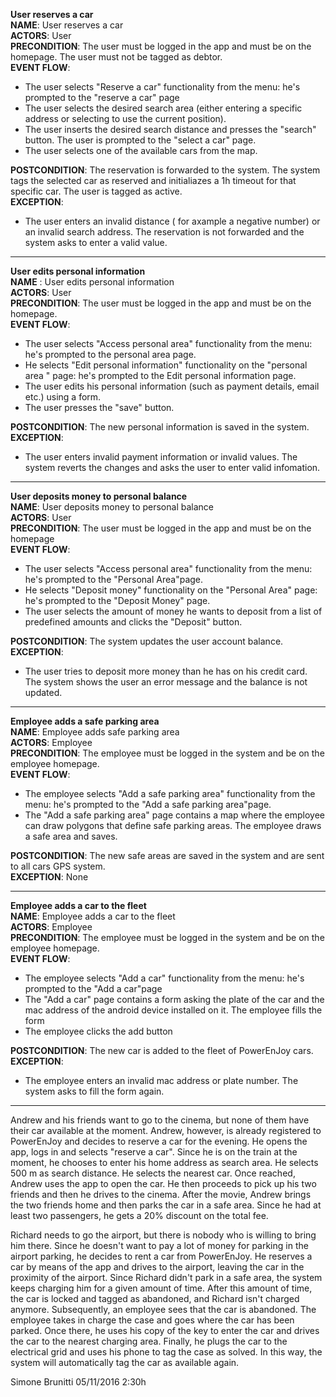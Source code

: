 **User reserves a car**  
**NAME**: User reserves a car  
**ACTORS**: User  
**PRECONDITION**: The user must be logged in the app and must be on the homepage. The user must not be tagged as debtor.  
**EVENT FLOW**:    
- The user selects "Reserve a car" functionality from the menu: he's prompted to the "reserve a car" page
- The user selects the desired search area (either entering  a specific address or selecting to use the current position).
- The user inserts the desired search distance and presses the "search" button. The user is prompted to the "select a car" page.
- The user selects one of the available cars from the map.

**POSTCONDITION**: The reservation is forwarded to the system. The system tags the selected car as reserved and initialiazes a 1h timeout for that specific car. The user is tagged as active.  
**EXCEPTION**:  
- The user enters an invalid distance ( for axample a negative number) or an invalid search address. The reservation is not forwarded and the system asks to enter a valid value.  

____  

**User edits personal information**  
**NAME** :  User edits personal information  
**ACTORS**: User  
**PRECONDITION**: The user must be logged in the app and must be on the homepage.  
**EVENT FLOW**:  
 - The user selects "Access personal area" functionality from the menu: he's prompted to the personal area page.
 - He selects "Edit personal information" functionality on the "personal area " page: he's prompted to the Edit personal information page.
 - The user edits his personal information (such as payment details, email etc.) using a form.
 - The user presses the "save" button.
 
**POSTCONDITION**: The new personal information is saved in the system.  
**EXCEPTION**:
- The user enters invalid payment information or invalid values. The system reverts the changes and asks the user to enter valid infomation.

____  

**User deposits money to personal balance**  
**NAME**: User deposits money to personal balance  
**ACTORS**: User  
**PRECONDITION**: The user must be logged in the app and must be on the homepage  
**EVENT FLOW**:  
- The user selects "Access personal area" functionality from the menu: he's prompted to the "Personal Area"page.
- He selects "Deposit money" functionality on the "Personal Area" page: he's prompted to the "Deposit Money" page.
- The user selects the amount of money he wants to deposit from a list of predefined amounts and clicks the "Deposit" button.

**POSTCONDITION**: The system updates the user account balance.  
**EXCEPTION**:
- The user tries to deposit more money than he has on his credit card. The system shows the user an error message and the balance is not updated.

____  

**Employee adds a safe parking area**  
**NAME**: Employee adds safe parking area  
**ACTORS**: Employee  
**PRECONDITION**: The employee must be logged in the system and be on the employee homepage.  
**EVENT FLOW**:  
- The employee selects "Add a safe parking area" functionality from the menu: he's prompted to the "Add a safe parking area"page.
- The "Add a safe parking area" page contains a map where the employee can draw polygons that define safe parking areas. The employee draws a safe area and saves.
 
**POSTCONDITION**: The new safe areas are saved in the system and are sent to all cars GPS system.  
**EXCEPTION**: None

____  

**Employee adds a car to the fleet**  
**NAME**: Employee adds a car to the fleet  
**ACTORS**: Employee  
**PRECONDITION**: The employee must be logged in the system and be on the employee homepage.  
**EVENT FLOW**:    
- The employee selects "Add a car" functionality from the menu: he's prompted to the "Add a car"page
- The "Add a car" page contains a form asking the plate of the car and the mac address of the android device installed on it. The employee fills the form
- The employee clicks the add button

**POSTCONDITION**: The new car is added to the fleet of PowerEnJoy cars.  
**EXCEPTION**:  
- The employee enters an invalid mac address or plate number. The system asks to fill the form again.

____  


Andrew and his friends want to go to the cinema, but none of them have their car available at the moment. Andrew, however, 
is already registered to PowerEnJoy and decides to reserve a car for the evening. He opens the app, logs in and selects 
"reserve a car". Since he is on the train at the moment, he chooses to enter his home address as search area. He selects 500
m as search distance. He selects the nearest car. Once reached, Andrew uses the app to open the car. He then proceeds to pick
up his two friends and then he drives to the cinema. After the movie, Andrew brings the two friends home and then parks the car in a safe area. Since he had at least two passengers, he gets a 20% discount on the total fee.


Richard needs to go the airport, but there is nobody who is willing to bring him there. Since he doesn't want to pay a lot of money
for parking in the airport parking, he decides to rent a car from PowerEnJoy. He reserves a car by means of the app and drives to the
airport, leaving the car in the proximity of the airport. Since Richard didn't park in a safe area, the system keeps charging him for
a given amount of time. After this amount of time, the car is locked and tagged as abandoned, and Richard isn't charged anymore.
Subsequently, an employee sees that the car is abandoned. The employee takes in charge the case and goes where the car has been parked. Once there, he uses his copy of the key to enter the car and drives the car to the nearest charging area. Finally, he plugs the car to the electrical grid and uses his phone to tag the case as solved. In this way, the system will automatically tag the car as available again.

Simone Brunitti 05/11/2016 2:30h
